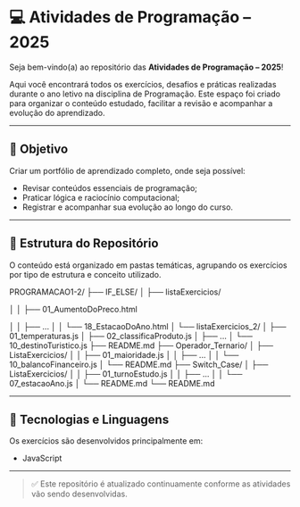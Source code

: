 # 💻 Atividades de Programação – 2025

Seja bem-vindo(a) ao repositório das **Atividades de Programação – 2025**!

Aqui você encontrará todos os exercícios, desafios e práticas realizadas durante o ano letivo na disciplina de Programação. Este espaço foi criado para organizar o conteúdo estudado, facilitar a revisão e acompanhar a evolução do aprendizado.

---

## 🎯 Objetivo

Criar um portfólio de aprendizado completo, onde seja possível:

- Revisar conteúdos essenciais de programação;
- Praticar lógica e raciocínio computacional;
- Registrar e acompanhar sua evolução ao longo do curso.

---

## 📁 Estrutura do Repositório

O conteúdo está organizado em pastas temáticas, agrupando os exercícios por tipo de estrutura e conceito utilizado.

PROGRAMACAO1-2/
├── IF_ELSE/
│ ├── listaExercicios/

│ │ ├── 01_AumentoDoPreco.html

│ │ ├── ...
│ │ └── 18_EstacaoDoAno.html
│ └── listaExercicios_2/
│ ├── 01_temperaturas.js
│ ├── 02_classificaProduto.js
│ ├── ...
│ └── 10_destinoTuristico.js
├── README.md
├── Operador_Ternario/
│ ├── ListaExercicios/
│ │ ├── 01_maioridade.js
│ │ ├── ...
│ │ └── 10_balancoFinanceiro.js
│ └── README.md
├── Switch_Case/
│ ├── ListaExercicios/
│ │ ├── 01_turnoEstudo.js
│ │ ├── ...
│ │ └── 07_estacaoAno.js
│ └── README.md
└── README.md

---

## 📝 Tecnologias e Linguagens

Os exercícios são desenvolvidos principalmente em:

- JavaScript

---

> ✅ Este repositório é atualizado continuamente conforme as atividades vão sendo desenvolvidas.
